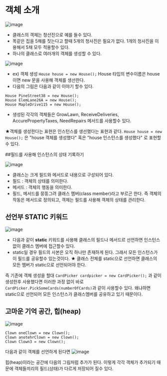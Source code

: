 # 객체 소개

![image](https://github.com/user-attachments/assets/d77748b5-54aa-437c-837d-b7a8c992eb17)
- 클래스의 객체는 청산진으로 예를 들수 있다.
- 똑같은 집을 5채를 짓는다고 할때 5개의 청사진은 필요가 없다. 1개의 청사진을 이용해서 5채 모두 적용할수 있다.
- 하나의 클래스로 여러개의 객체를 생성할 수 있다.

 ![image](https://github.com/user-attachments/assets/cd38e87a-5a6f-4e8c-b4f4-e56871806440)

- ex) 객체 생성 ```House house = new House();``` House 타입의 변수이름은 house이면 new 문을 사용해 객체를 생선한다.
- 다음의 그림은 다음과 같이 이야기 할수 있다.
  
```
House PineStreet38 = new House();
House ElemLane26A = new House();
House MapleDrive115 = new House();
  ```

- 생성된 각각의 객체들은 GrowLawn, ReceiveDeliveries, AccurePropertyTaxes, NeedRepairs 메서드를 사용할수 있다.

★객체를 생성한다는 표현은 인스턴스를 생선했다는 표현과 같다.
```House house = new House();```
은 "house 객체를 생성했다" 혹은 "house 인스턴스를 생성했다" 로 표현할수 있다.

##필드를 사용해 인스턴스의 상태 기록하기

![image](https://github.com/user-attachments/assets/730021e8-c2bd-42d1-81a3-f81c09dfafbc)

- 클래스는 크게 필드와 메서드로 내용으로 구성되어 있다.
- 필드 : 객체의 상태를 의미한다.
- 메서드 : 객체의 행동을 의미한다.
- 필드, 메서드를 뭉뚱그려 클래스 멤버(class member)라고 부르곤 한다.
즉 객체의 작동은 메서드로 정의되고, 객체는 필드를 사용해 객체의 상태를 관리한다.


## 선언부 STATIC 키워드
![image](https://github.com/user-attachments/assets/e1c75619-ae7d-4e4a-b83f-09f6ab80e266)

- 다음과 같이 __static__ 키워드를 사용해 클래스의 필드나 메서드르 선언하면 인스턴스 없이 클래스 멤버에 접근할수 있다.
- static일 경우 필드의 사본은 오직 하나만 존재하게 된다. 그래서 모든 인스턴스가 이 필드를 공유할수 있는것이다.
★ 클래스 전체를 static으로 선언하면 클래스의 모든 멤버가 static으로 선언되어야 한다.

즉 기존에 객체 생성을 할대
``` CardPicker cardpicker = new CardPicker(); ``` 과 같이 생성한후 사용했다면 이러한 과정 없이 바로
``` CardPicker.PickSomeCards(numberOfCards) ```과 같이 사용할수 있다. 왜냐하면 static으로 선언되어 모든 인스턴스가 클래스멤버를 공유하고 있기 때문이다.

## 고마운 기억 공간, 힙(heap)

![image](https://github.com/user-attachments/assets/754ddc76-80c6-47c9-9080-8cc98bd2383d)

```
Clown oneClown = new Clown();
Clown anotehrClown = new Clown();
Clown Clown3 = new Clown();
```

다음과 같이 객체를 선언하게 된다면 
![image](https://github.com/user-attachments/assets/c04f70db-3771-47fd-a2e0-e3517d4c6f8f)

힙(heap)이라는 공간에 다음의 그림처럼 추가가 된다.
이렇게 각각 객체가 추가되기 때문에 객체들끼리의 필드(상태)가 다르게 저장되어 질수 있다.
